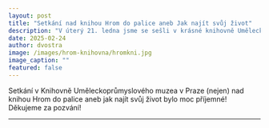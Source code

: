 ```yaml
---
layout: post
title: "Setkání nad knihou Hrom do palice aneb Jak najít svůj život"
description: "V úterý 21. ledna jsme se sešli v krásné knihovně Uměleckoprůmyslového muzea, abychom představili naši společnou knihu. Bylo plno, děkujeme!"
date: 2025-02-24
author: dvostra
image: /images/hrom-knihovna/hromkni.jpg
image_caption: ""
featured: false
---
```


Setkání v Knihovně Uměleckoprůmyslového muzea v Praze (nejen) nad knihou Hrom do palice aneb jak najít svůj život bylo moc příjemné! Děkujeme za pozvání!

---

<!---
PŘÍPRAVA ČLÁNKU

1. Vyměň [NÁZEV ČLÁNKU] za název článku, odstraň hranaté závorky, uvozovky nech. U ostatních polí a těla textu obdobně. Pokud chceš vytvořit doporučený příspěvek, který se zobrazí na hlavní stránce nahoře, změň "false" na "true" v řádku "featured". Popisek článku by měl být 1-3 věty a bez odkazů a speciálního formátování.
2. Ve složce images (uvnitř web-dvostra) vytvoř novou složku pro obrázek/obrázky k tomuto článku (např. "muj-clanek") a všechny obrázky k tomuto článku do ní vlož. Nevkládej je ve formátu HEIC, ideálně PNG nebo JPG/JPEG.
3. Obrázek, který se má zobrazovat v náhledu článku na havní straně, napiš do [DOPLNIT OBRÁZEK]. Nezapoměň do adresy napsat i složku s obrázky, kterou jsi teď vytvořila.
4. Změň jméno souboru s tímto článkem (ve složce _posts uvnitř web-dvostra) — výchozí jméno je totiž "RRRR-MM-DD-novy.clanek.md" — na titulek článku (nebo kratší formu) — to je adresa, které se bude zobrazovat v prohlížeči (jen ta část "novy-clanek". Nech tam datum a spojovník za datem, titulek piš bez diakritiky, malými a se spojovníky místo mezer. Neodstraň koncovku .md. Soubor se tedy může jmenovat třeba "2024-07-07-vystava.md".
5. Do těla článku napiš nějaký obsah, nenechávej ho prázdné.


Krátký návod:

**Tučně**
_Kurzívou_
[Text odkazu](https://www.adresa.cz)
# Největší nadpis
## O něco menší nadpis
### Ještě o něco menší nadpis

Velký obrázek v článku:
!({{site.baseurl}}/images/podslozka/obrazek.jpg)
(vyměň jenom podslozka/obrazek.jpg za složku obrázků tohoto článku a vybraný obrázek)

Malý obrázek v článku:
![h16]({{site.baseurl}}/images/podslozka/obrazek.jpg)
(vyměň jenom podslozka/obrazek.jpg za složku obrázků tohoto článku a vybraný obrázek)

Důkladnější návod: https://www.edgering.org/markdown/


PO NAPSÁNÍ ČLÁNKU
1. Ulož tento soubor (command + S)
2. V prohlížeči znova načti stránku, která se ti automaticky otevřela (tvoje stránky, spuštěné na tvém počítači, aby sis je mohla zkontrolovat, než je pošleš do světa).
3. V aplikaci GitHub (která se taky automaticky spustila, ikona fialové kočky ve spodní liště s aplikacemi):
	3.1. Do políčka "Summary" napiš, co jsi právě vytvořila nebo změnila (např. "Přidání článku o Vodě na radost")
	3.2. Stiskni modré tlačítko vlevo dole "Commit to master"
	3.3. Stiskni tlačítko v horní liště "Push origin" a počkej, než to doběhne. Do 5 minut by se změny měly objevit online.
4. Zavři GitHub (fialové zvíře v liště s aplikacemi - pravé tlačítko na ikonu > Quit
5. Zavři Terminal (příkazovou řádku). Zeptá se tě, jestli si jsi jistá. Odpal to tlačítkem "Terminate"
6. Zavři tab v prohlížeči, kde se ti ukazovala webovka na tvém počítači (127.0.0.1...).
7. Zavři Sublime Text (toto okno, ve kterém jsi článek napsala).

-->
